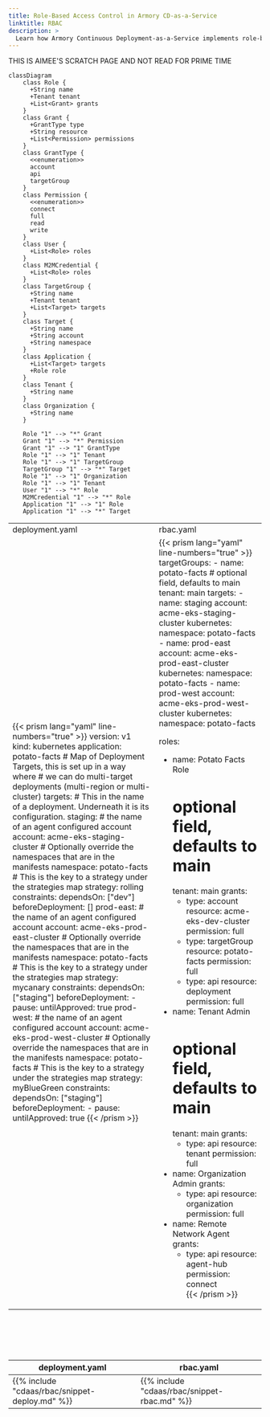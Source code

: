 ```yaml
---
title: Role-Based Access Control in Armory CD-as-a-Service
linktitle: RBAC
description: >
  Learn how Armory Continuous Deployment-as-a-Service implements role-based access control.
---
```


THIS IS AIMEE'S SCRATCH PAGE AND NOT READ FOR PRIME TIME

```mermaid
classDiagram
    class Role {
      +String name
      +Tenant tenant
      +List<Grant> grants
    }
    class Grant {
      +GrantType type
      +String resource
      +List<Permission> permissions
    }
    class GrantType {
      <<enumeration>>
      account
      api
      targetGroup
    }
    class Permission {
      <<enumeration>>
      connect
      full
      read
      write
    }
    class User {
      +List<Role> roles
    }
    class M2MCredential {
      +List<Role> roles
    }
    class TargetGroup {
      +String name
      +Tenant tenant
      +List<Target> targets
    }
    class Target {
      +String name
      +String account
      +String namespace
    }
    class Application {
      +List<Target> targets
      +Role role
    }
    class Tenant {
      +String name
    }
    class Organization {
      +String name
    }

    Role "1" --> "*" Grant
    Grant "1" --> "*" Permission
    Grant "1" --> "1" GrantType
    Role "1" --> "1" Tenant
    Role "1" --> "1" TargetGroup
    TargetGroup "1" --> "*" Target
    Role "1" --> "1" Organization
    Role "1" --> "1" Tenant
    User "1" --> "*" Role
    M2MCredential "1" --> "*" Role
    Application "1" --> "1" Role
    Application "1" --> "*" Target
```



<table>
<tr>
<td>deployment.yaml</td>
<td>rbac.yaml</td>
</tr>
<tr>
<td>
{{< prism lang="yaml" line-numbers="true" >}}
version: v1
kind: kubernetes
application: potato-facts
# Map of Deployment Targets, this is set up in a way where
# we can do multi-target deployments (multi-region or multi-cluster)
targets:
  # This in the name of a deployment. Underneath it is its configuration.
  staging:
    # the name of an agent configured account
    account: acme-eks-staging-cluster
    # Optionally override the namespaces that are in the manifests
    namespace: potato-facts
    # This is the key to a strategy under the strategies map
    strategy: rolling
    constraints:
      dependsOn: ["dev"]
      beforeDeployment: []
 prod-east:
    # the name of an agent configured account
    account: acme-eks-prod-east-cluster
    # Optionally override the namespaces that are in the manifests
    namespace: potato-facts
    # This is the key to a strategy under the strategies map
    strategy: mycanary
    constraints:
      dependsOn: ["staging"]
      beforeDeployment:
        - pause:
            untilApproved: true
  prod-west:
    # the name of an agent configured account
    account: acme-eks-prod-west-cluster
    # Optionally override the namespaces that are in the manifests
    namespace: potato-facts
    # This is the key to a strategy under the strategies map
    strategy: myBlueGreen
    constraints:
      dependsOn: ["staging"]
      beforeDeployment:
        - pause:
            untilApproved: true
{{< /prism >}}
</td>
<td>
{{< prism lang="yaml" line-numbers="true" >}}
targetGroups:
  - name: potato-facts
    # optional field, defaults to main
    tenant: main
    targets:
      - name: staging
        account: acme-eks-staging-cluster
        kubernetes:
          namespace: potato-facts
      - name: prod-east
        account: acme-eks-prod-east-cluster
        kubernetes:
          namespace: potato-facts
      - name: prod-west
        account: acme-eks-prod-west-cluster
        kubernetes:
          namespace: potato-facts

roles:
  - name: Potato Facts Role
    # optional field, defaults to main
    tenant: main
    grants:
      - type: account
        resource: acme-eks-dev-cluster
        permission: full
      - type: targetGroup
        resource: potato-facts
        permission: full
      - type: api
        resource: deployment
        permission: full
  - name: Tenant Admin
    # optional field, defaults to main
    tenant: main
    grants:
      - type: api
        resource: tenant
        permission: full
  - name: Organization Admin
    grants:
      - type: api
        resource: organization
        permission: full
  - name: Remote Network Agent
    grants:
      - type: api
        resource: agent-hub
        permission: connect         
{{< /prism >}}
</td>
</tr>
</table>

<br><br><br><br>


deployment.yaml  |  rbac.yaml
--|--
{{% include "cdaas/rbac/snippet-deploy.md" %}}  |  {{% include "cdaas/rbac/snippet-rbac.md" %}}

